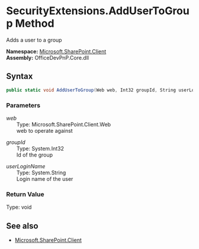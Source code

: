 # SecurityExtensions.AddUserToGroup Method  
Adds a user to a group  

**Namespace:** [Microsoft.SharePoint.Client](Microsoft.SharePoint.Client.md)  
**Assembly:** OfficeDevPnP.Core.dll  
## Syntax
```C#
public static void AddUserToGroup(Web web, Int32 groupId, String userLoginName)
```
### Parameters
*web*  
&emsp;&emsp;Type: Microsoft.SharePoint.Client.Web  
&emsp;&emsp;web to operate against  

*groupId*  
&emsp;&emsp;Type: System.Int32  
&emsp;&emsp;Id of the group  

*userLoginName*  
&emsp;&emsp;Type: System.String  
&emsp;&emsp;Login name of the user  

### Return Value
Type: void  

## See also
- [Microsoft.SharePoint.Client](Microsoft.SharePoint.Client.md)
